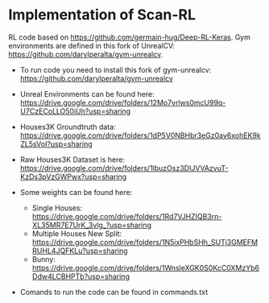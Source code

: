 # Implementation of Scan-RL

RL code based on https://github.com/germain-hug/Deep-RL-Keras.
Gym environments are defined in this fork of UnrealCV: https://github.com/darylperalta/gym-unrealcv.

- To run code you need to install this fork of gym-unrealcv: https://github.com/darylperalta/gym-unrealcv
- Unreal Environments can be found here: https://drive.google.com/drive/folders/12Mo7vrlws0mcU99q-U7CzECoLLO50iUh?usp=sharing
- Houses3K Groundtruth data:
https://drive.google.com/drive/folders/1dP5V0NBHbr3eGz0av6xohEK9kZL5sVoI?usp=sharing
- Raw Houses3K Dataset is here: https://drive.google.com/drive/folders/1lbuzOsz3DIJVVAzvuT-KzDs3pVzGWPwx?usp=sharing
- Some weights can be found here:
    - Single Houses:
    https://drive.google.com/drive/folders/1Rd7VJHZIQB3rn-XL35MR7E7UrK_3vlg_?usp=sharing
    - Multiple Houses New Split: https://drive.google.com/drive/folders/1N5ixPHbSHh_SUTj3GMEFMRUHL4JQFKLu?usp=sharing
    - Bunny: https://drive.google.com/drive/folders/1WnsleXGK0S0KcC0XMzYb6Ddw4LCBHPTb?usp=sharing

- Comands to run the code can be found in commands.txt
